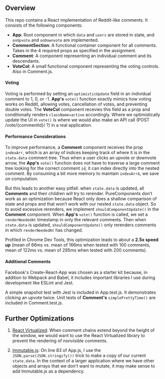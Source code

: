 ## Overview

This repo contains a React implementation of Reddit-like comments. It consists of the following components:
  * **App**: Root component in which `data` and `users` are stored in state, and `onUpvote` and `onDownvote` are implemented.
  * **CommentSection**: A functional container component for all comments. Takes in the 4 required props as specified in the assignment.
  * **Comment**: A component representing an individual comment and its descendants.
  * **VoteCol**: A small functional component representing the voting controls. Also in Comment.js.

#### Voting
Voting is performed by setting an `optimisticUpdate` field in an individual comment to 1, 0, or -1. **App's** `vote()` function exactly mimics how voting works on Reddit, allowing votes, cancellation of votes, and preventing double votes. The **VoteCol** component recevies this field as a prop and conditionally renders `className=active` accordingly. Where we optimistically update the UI in `vote()` is where we would also make an API call (POST /vote/{commentId}/ ?) in a real application. 

#### Performance Considerations
To improve performance, a **Comment** component receives the prop `indexArr`, which is an array of indices keeping track of where it is in the `state.data` comment tree. Thus when a user clicks an upvote or downvote arrow, the **App's** `vote()` function does not have to traverse a large comment tree looking for the correct comment `id`, it can index directly into the nested comment. By consuming a bit more memory to maintain `indexArr`s, we save on computation.


But this leads to another easy pitfall: when `state.data` is updated, all **Comments** and their children will try to rerender. PureComponents don’t work as an optimization because React only does a shallow comparison of state and props and that won’t work with our nested `state.data` object. So to avoid excessive rerenders, we implement `shouldComponentUpdate()` in the **Comment** component. When **App's** `vote()` function is called, we set a `renderNeededAt` timestamp in only the relevant comments. Then when `state.data` is updated, `shouldComponentUpdate()` only rerenders comments in which `renderNeededAt` has changed.


Profiled in Chrome Dev Tools, this optimization leads to about a **2.5x speed up** (mean of 66ms vs. mean of 166ms when tested with 100 comments, mean of 122ms vs. mean of 295ms when tested with 200 comments). 

#### Additional Comments
Facebook's Create-React-App was chosen as a starter kit because, in addition to Webpack and Babel, it includes important libraries I use during development like ESLint and Jest.

A simple snapshot test with Jest is included in App.test.js. It demonstrates clicking an upvote twice. Unit tests of **Comment's** `simplePrettyTime()` are included in Comment.test.js.


## Further Optimizations

1. [React Virtualized](https://github.com/bvaughn/react-virtualized): 
   When comment chains extend beyond the height of the window, we would want to use the React Virtualized library to prevent the rendering of nonvisible comments.

2. [Immutable.js](https://facebook.github.io/immutable-js/): 
   On line 83 of App.js, I use the `JSON.parse(JSON.stringify())` trick to make a copy of our current `state.data`. In the context of a larger application where we have other objects and arrays that we don't want to mutate, it may make sense to add Immutable.js as a dependency.


